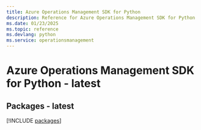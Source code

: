 ```yaml
---
title: Azure Operations Management SDK for Python
description: Reference for Azure Operations Management SDK for Python
ms.date: 01/23/2025
ms.topic: reference
ms.devlang: python
ms.service: operationsmanagement
---
```

# Azure Operations Management SDK for Python - latest
## Packages - latest
[!INCLUDE [packages](operations-management-index.md)]